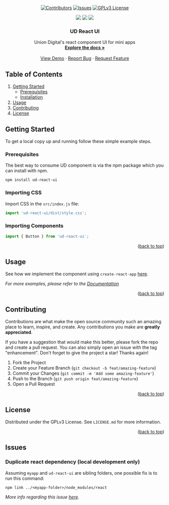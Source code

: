 <div id="top"></div>

<!-- PROJECT LOGO -->
<div align="center">
  <!-- <a href="https://uniondigital.io">
    <img src="https://upload.wikimedia.org/wikipedia/commons/thumb/6/61/Unionbank_2018_logo.svg/640px-Unionbank_2018_logo.svg.png" alt="Logo" width="500" height="150">
  </a> -->

  <div align="center">

  [![Contributors][contributors-shield]][contributors-url]
  [![Issues][issues-shield]][issues-url]
  [![GPLv3 License][license-shield]][license-url]

  </div>

  <div align="center">
    <img src="https://forthebadge.com/images/badges/built-with-love.svg">
    <img src="https://forthebadge.com/images/badges/built-with-swag.svg">
    <img src="https://forthebadge.com/images/badges/made-with-javascript.svg">
  </div>

  <h3 align="center">UD React UI</h3>

  <p align="center">
    Union Digital's react component UI for mini apps
    <br />
    <a href="https://uddocs.uniondigital.io"><strong>Explore the docs »</strong></a>
    <br />
    <br />
    <a href="https://uddemo.uniondigital.io">View Demo</a>
    ·
    <a href="https://github.com/uniondigital-dev/ud-react-ui/issues">Report Bug</a>
    ·
    <a href="https://github.com/uniondigital-dev/ud-react-ui/issues">Request Feature</a>
  </p>
</div>



<!-- TABLE OF CONTENTS -->
## Table of Contents

<ol>
  <li>
    <a href="#getting-started">Getting Started</a>
    <ul>
      <li><a href="#prerequisites">Prerequisites</a></li>
      <li><a href="#installation">Installation</a></li>
    </ul>
  </li>
  <li><a href="#usage">Usage</a></li>
  <li><a href="#contributing">Contributing</a></li>
  <li><a href="#license">License</a></li>
</ol>


<!-- GETTING STARTED -->
## Getting Started

To get a local copy up and running follow these simple example steps.

### Prerequisites

The best way to consume UD component is via the npm package which you can install with npm.

```shell
npm install ud-react-ui
```

### Importing CSS

Import CSS in the `src/index.js` file:

```jsx title="src/index.js"
import 'ud-react-ui/dist/style.css';
```

### Importing Components

```jsx title="src/App.js"
import { Button } from 'ud-react-ui';
```

<p align="right">(<a href="#top">back to top</a>)</p>



<!-- USAGE EXAMPLES -->
## Usage

See how we implement the component using `create-react-app` [here](https://github.com/uniondigital-dev/ud-miniapp-showcase).

_For more examples, please refer to the [Documentation](https://uddocs.uniondigital.com)_

<p align="right">(<a href="#top">back to top</a>)</p>


<!-- CONTRIBUTING -->
## Contributing

Contributions are what make the open source community such an amazing place to learn, inspire, and create. Any contributions you make are **greatly appreciated**.

If you have a suggestion that would make this better, please fork the repo and create a pull request. You can also simply open an issue with the tag "enhancement".
Don't forget to give the project a star! Thanks again!

1. Fork the Project
2. Create your Feature Branch (`git checkout -b feat/amazing-feature`)
3. Commit your Changes (`git commit -m 'Add some amazing-feature'`)
4. Push to the Branch (`git push origin feat/amazing-feature`)
5. Open a Pull Request

<p align="right">(<a href="#top">back to top</a>)</p>



<!-- LICENSE -->
## License

Distributed under the GPLv3 License. See `LICENSE.md` for more information.

<p align="right">(<a href="#top">back to top</a>)</p>


<!-- MARKDOWN LINKS & IMAGES -->
<!-- https://www.markdownguide.org/basic-syntax/#reference-style-links -->
[contributors-shield]: https://img.shields.io/github/contributors/uniondigital-dev/ud-react-ui.svg?style=for-the-badge
[contributors-url]: https://github.com/uniondigital-dev/ud-react-ui/graphs/contributors
[issues-shield]: https://img.shields.io/github/issues/uniondigital-dev/ud-react-ui.svg?style=for-the-badge
[issues-url]: https://github.com/uniondigital-dev/ud-react-ui/issues
[license-shield]: https://img.shields.io/github/license/uniondigital-dev/ud-react-ui.svg?style=for-the-badge
[license-url]: https://github.com/uniondigital-dev/ud-react-ui/blob/master/LICENSE.md

## Issues

### Duplicate react dependency (local development only)

Assuming `myapp` and `ud-react-ui` are sibling folders, one possible fix is to run this command:

```shell
npm link ../<myapp-folder>/node_modules/react
```

_More info regarding this issue [here](https://reactjs.org/warnings/invalid-hook-call-warning.html)._